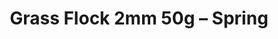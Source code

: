 ---
layout: product
title: "Grass Flock 2mm 50g – Spring"
price: "700" 
desc: "Statička trava"
img_path: "/assets/img/MSC21.webp"
brand: "ModelScene"
available: true
special_offer: false
new: false
soon: false
cat: "080000"
subcat: "080300"
subsubcat: "0N/A"
sifra: "MSC21"
popular: false
spec: false
---